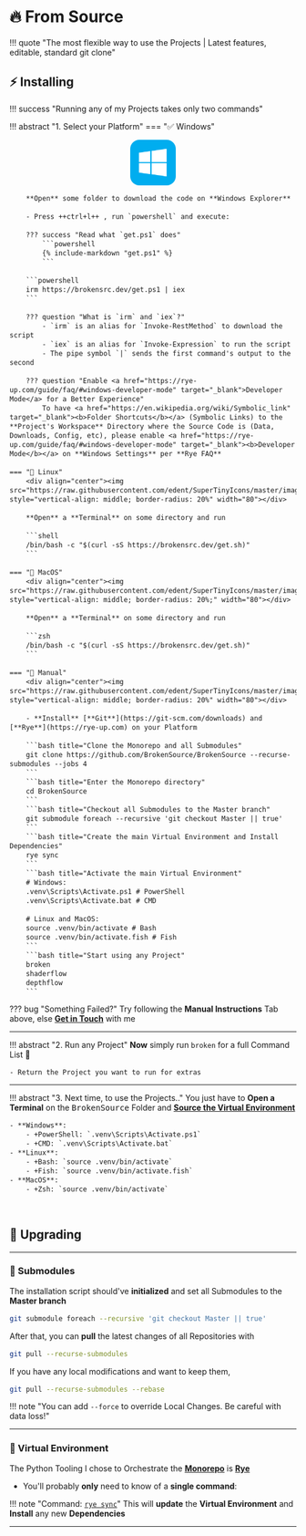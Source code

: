 # 🔥 From Source

!!! quote "The most flexible way to use the Projects | Latest features, editable, standard git clone"

## ⚡️ Installing

!!! success "Running any of my Projects takes only two commands"

!!! abstract "1. Select your Platform"
    === "✅ Windows"
        <div align="center"><img src="https://raw.githubusercontent.com/edent/SuperTinyIcons/master/images/svg/windows.svg" style="vertical-align: middle; border-radius: 20%" width="80"></div>

        **Open** some folder to download the code on **Windows Explorer**

        - Press ++ctrl+l++ , run `powershell` and execute:

        ??? success "Read what `get.ps1` does"
            ```powershell
            {% include-markdown "get.ps1" %}
            ```

        ```powershell
        irm https://brokensrc.dev/get.ps1 | iex
        ```

        ??? question "What is `irm` and `iex`?"
            - `irm` is an alias for `Invoke-RestMethod` to download the script
            - `iex` is an alias for `Invoke-Expression` to run the script
            - The pipe symbol `|` sends the first command's output to the second

        ??? question "Enable <a href="https://rye-up.com/guide/faq/#windows-developer-mode" target="_blank">Developer Mode</a> for a Better Experience"
            To have <a href="https://en.wikipedia.org/wiki/Symbolic_link" target="_blank"><b>Folder Shortcuts</b></a> (Symbolic Links) to the **Project's Workspace** Directory where the Source Code is (Data, Downloads, Config, etc), please enable <a href="https://rye-up.com/guide/faq/#windows-developer-mode" target="_blank"><b>Developer Mode</b></a> on **Windows Settings** per **Rye FAQ**

    === "🐧 Linux"
        <div align="center"><img src="https://raw.githubusercontent.com/edent/SuperTinyIcons/master/images/svg/linux.svg" style="vertical-align: middle; border-radius: 20%" width="80"></div>

        **Open** a **Terminal** on some directory and run

        ```shell
        /bin/bash -c "$(curl -sS https://brokensrc.dev/get.sh)"
        ```

    === "🍎 MacOS"
        <div align="center"><img src="https://raw.githubusercontent.com/edent/SuperTinyIcons/master/images/svg/apple.svg" style="vertical-align: middle; border-radius: 20%;" width="80"></div>

        **Open** a **Terminal** on some directory and run

        ```zsh
        /bin/bash -c "$(curl -sS https://brokensrc.dev/get.sh)"
        ```

    === "🧭 Manual"
        <div align="center"><img src="https://raw.githubusercontent.com/edent/SuperTinyIcons/master/images/svg/git.svg" style="vertical-align: middle; border-radius: 20%" width="80"></div>

        - **Install** [**Git**](https://git-scm.com/downloads) and [**Rye**](https://rye-up.com) on your Platform

        ```bash title="Clone the Monorepo and all Submodules"
        git clone https://github.com/BrokenSource/BrokenSource --recurse-submodules --jobs 4
        ```
        ```bash title="Enter the Monorepo directory"
        cd BrokenSource
        ```
        ```bash title="Checkout all Submodules to the Master branch"
        git submodule foreach --recursive 'git checkout Master || true'
        ```
        ```bash title="Create the main Virtual Environment and Install Dependencies"
        rye sync
        ```
        ```bash title="Activate the main Virtual Environment"
        # Windows:
        .venv\Scripts\Activate.ps1 # PowerShell
        .venv\Scripts\Activate.bat # CMD

        # Linux and MacOS:
        source .venv/bin/activate # Bash
        source .venv/bin/activate.fish # Fish
        ```
        ```bash title="Start using any Project"
        broken
        shaderflow
        depthflow
        ```

??? bug "Something Failed?"
    Try following the **Manual Instructions** Tab above, else [**Get in Touch**](../about/contact.md) with me

<hr>

!!! abstract "2. Run any Project"
    **Now** simply run `broken` for a full Command List 🚀

    - Return the Project you want to run for extras

<hr>

!!! abstract "3. Next time, to use the Projects.."
    You just have to **Open a Terminal** on the <kbd>BrokenSource</kbd> Folder and [**Source the Virtual Environment**](https://docs.python.org/3/library/venv.html#how-venvs-work)

    - **Windows**:
        - +PowerShell: `.venv\Scripts\Activate.ps1`
        - +CMD: `.venv\Scripts\Activate.bat`
    - **Linux**:
        - +Bash: `source .venv/bin/activate`
        - +Fish: `source .venv/bin/activate.fish`
    - **MacOS**:
        - +Zsh: `source .venv/bin/activate`

<br>

## 🚀 Upgrading

<hr>

### 🌱 Submodules

The installation script should've **initialized** and set all Submodules to the **Master branch**

```bash title="Command"
git submodule foreach --recursive 'git checkout Master || true'
```

After that, you can **pull** the latest changes of all Repositories with

```bash title="Command"
git pull --recurse-submodules
```

If you have any local modifications and want to keep them,

```bash title="Command"
git pull --recurse-submodules --rebase
```

!!! note "You can add `--force` to override Local Changes. Be careful with data loss!"

<hr>

### 🌱 Virtual Environment

The Python Tooling I chose to Orchestrate the [**Monorepo**](https://github.com/BrokenSource/BrokenSource) is [**Rye**](https://rye-up.com)

- You'll probably **only** need to know of a **single command**:

!!! note "Command: [`rye sync`](https://rye-up.com/guide/sync)"
    This will **update** the **Virtual Environment** and **Install** any new **Dependencies**

<hr>
